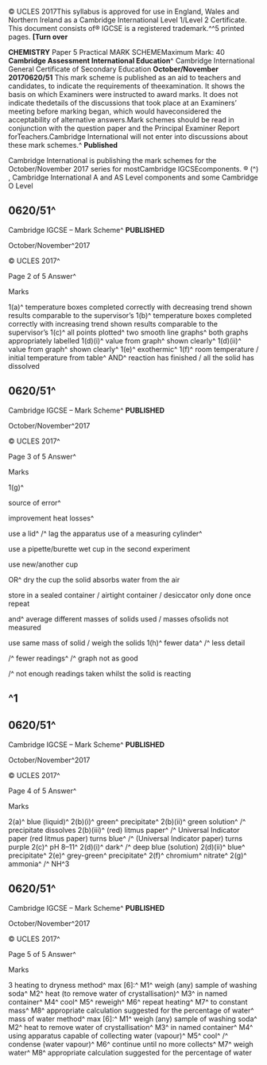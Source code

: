 © UCLES 2017This syllabus is approved for use in England, Wales and Northern Ireland as a Cambridge International Level 1/Level 2 Certificate. This document consists of® IGCSE is a registered trademark.^^5 printed pages. **[Turn over** 

**CHEMISTRY** Paper 5 Practical MARK SCHEMEMaximum Mark: 40 **Cambridge Assessment International Education**^ Cambridge International General Certificate of Secondary Education **October/November 20170620/51** This mark scheme is published as an aid to teachers and candidates, to indicate the requirements of theexamination. It shows the basis on which Examiners were instructed to award marks. It does not indicate thedetails of the discussions that took place at an Examiners’ meeting before marking began, which would haveconsidered the acceptability of alternative answers.Mark schemes should be read in conjunction with the question paper and the Principal Examiner Report forTeachers.Cambridge International will not enter into discussions about these mark schemes.^ **Published** 

Cambridge International is publishing the mark schemes for the October/November 2017 series for mostCambridge IGCSEcomponents. ® (^) , Cambridge International A and AS Level components and some Cambridge O Level 


## 0620/51^ 

Cambridge IGCSE – Mark Scheme^ **PUBLISHED** 

October/November^2017 

 © UCLES 2017^ 

 Page 2 of 5 Answer^ 

 Marks 

 1(a)^ temperature boxes completed correctly with decreasing trend shown results comparable to the supervisor’s 1(b)^ temperature boxes completed correctly with increasing trend shown results comparable to the supervisor’s 1(c)^ all points plotted^ two smooth line graphs^ both graphs appropriately labelled 1(d)(i)^ value from graph^ shown clearly^ 1(d)(ii)^ value from graph^ shown clearly^ 1(e)^ exothermic^ 1(f)^ room temperature / initial temperature from table^ AND^ reaction has finished / all the solid has dissolved 


## 0620/51^ 

Cambridge IGCSE – Mark Scheme^ **PUBLISHED** 

October/November^2017 

 © UCLES 2017^ 

 Page 3 of 5 Answer^ 

 Marks 

 1(g)^ 

 source of error^ 

 improvement heat losses^ 

 use a lid^ /^ lag the apparatus use of a measuring cylinder^ 

 use a pipette/burette wet cup in the second experiment 

 use new/another cup 

 OR^ dry the cup the solid absorbs water from the air 

 store in a sealed container / airtight container / desiccator only done once repeat 

 and^ average different masses of solids used / masses ofsolids not measured 

 use same mass of solid / weigh the solids 1(h)^ fewer data^ /^ less detail 

 /^ fewer readings^ /^ graph not as good 

 /^ not enough readings taken whilst the solid is reacting 

## ^1 


## 0620/51^ 

Cambridge IGCSE – Mark Scheme^ **PUBLISHED** 

October/November^2017 

 © UCLES 2017^ 

 Page 4 of 5 Answer^ 

 Marks 

 2(a)^ blue (liquid)^ 2(b)(i)^ green^ precipitate^ 2(b)(ii)^ green solution^ /^ precipitate dissolves 2(b)(iii)^ (red) litmus paper^ /^ Universal Indicator paper (red litmus paper) turns blue^ /^ (Universal Indicator paper) turns purple 2(c)^ pH 8–11^ 2(d)(i)^ dark^ /^ deep blue (solution) 2(d)(ii)^ blue^ precipitate^ 2(e)^ grey-green^ precipitate^ 2(f)^ chromium^ nitrate^ 2(g)^ ammonia^ /^ NH^3 


## 0620/51^ 

Cambridge IGCSE – Mark Scheme^ **PUBLISHED** 

October/November^2017 

 © UCLES 2017^ 

 Page 5 of 5 Answer^ 

 Marks 

 3 heating to dryness method^ max [6]:^ M1^ weigh (any) sample of washing soda^ M2^ heat (to remove water of crystallisation)^ M3^ in named container^ M4^ cool^ M5^ reweigh^ M6^ repeat heating^ M7^ to constant mass^ M8^ appropriate calculation suggested for the percentage of water^ mass of water method^ max [6]:^ M1^ weigh (any) sample of washing soda^ M2^ heat to remove water of crystallisation^ M3^ in named container^ M4^ using apparatus capable of collecting water (vapour)^ M5^ cool^ /^ condense (water vapour)^ M6^ continue until no more collects^ M7^ weigh water^ M8^ appropriate calculation suggested for the percentage of water 


